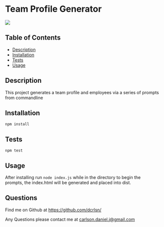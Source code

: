 
# Team Profile Generator

![](./assets/imgs/demonstration.gif)

## Table of Contents
  
* [Description](#description)
* [Installation](#installation)
* [Tests](#tests)
* [Usage](#usage)
  
## Description
  
This project generates a team profile and employees via a series of prompts from commandline
      
## Installation
  
```npm install```
## Tests
  
```npm test```
## Usage
  
After installing run ```node index.js``` while in the directory to begin the prompts, the index.html will be generated and placed into dist.
      
## Questions

Find me on Github at https://github.com/dcrlsn/

Any Questions please contact me at
carlson.daniel.j@gmail.com